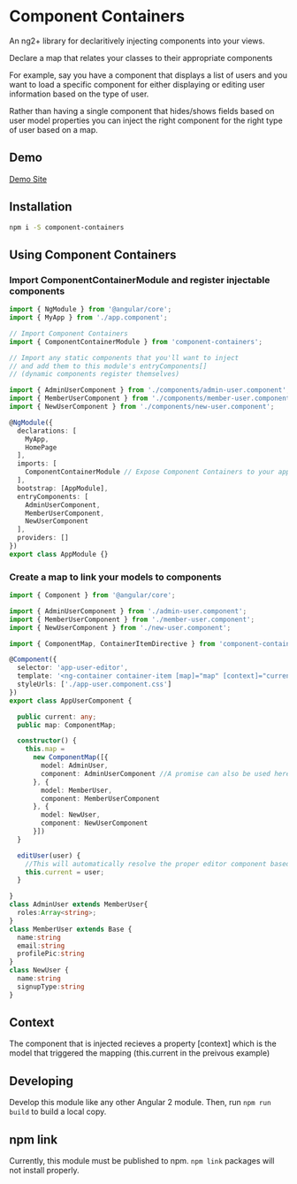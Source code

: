 # Component Containers

An ng2+ library for declaritively injecting components into your views.

Declare a map that relates your classes to their appropriate components


For example, say you have a component that displays a list of users and you want to 
load a specific component for either displaying or editing user information based on the type of user.

Rather than having a single component that hides/shows fields based on user model properties you can inject
 the right component for the right type of user based on a map.

## Demo

[Demo Site](https://bradodarb.github.io/Angular-Component-Containers-Demo/component)

## Installation

```bash
npm i -S component-containers
```

## Using Component Containers

### Import ComponentContainerModule and register injectable components
```typescript
import { NgModule } from '@angular/core';
import { MyApp } from './app.component';

// Import Component Containers
import { ComponentContainerModule } from 'component-containers';

// Import any static components that you'll want to inject 
// and add them to this module's entryComponents[] 
// (dynamic components register themselves)

import { AdminUserComponent } from './components/admin-user.component';
import { MemberUserComponent } from './components/member-user.component';
import { NewUserComponent } from './components/new-user.component';

@NgModule({
  declarations: [
    MyApp,
    HomePage
  ],
  imports: [ 
    ComponentContainerModule // Expose Component Containers to your app
  ],
  bootstrap: [AppModule],
  entryComponents: [
    AdminUserComponent,
    MemberUserComponent,
    NewUserComponent
  ],
  providers: []
})
export class AppModule {}
```


### Create a map to link your models to components


```typescript
import { Component } from '@angular/core';

import { AdminUserComponent } from './admin-user.component';
import { MemberUserComponent } from './member-user.component';
import { NewUserComponent } from './new-user.component';

import { ComponentMap, ContainerItemDirective } from 'component-containers';

@Component({
  selector: 'app-user-editor',
  template: '<ng-container container-item [map]="map" [context]="current"></ng-container>',
  styleUrls: ['./app-user.component.css']
})
export class AppUserComponent {

  public current: any;
  public map: ComponentMap;

  constructor() {
    this.map =
      new ComponentMap([{
        model: AdminUser,
        component: AdminUserComponent //A promise can also be used here to resolve dynamic/lazy-loaded components
      }, {
        model: MemberUser,
        component: MemberUserComponent
      }, {
        model: NewUser,
        component: NewUserComponent
      }])
  }

  editUser(user) {
    //This will automatically resolve the proper editor component based on the user's type
    this.current = user;
  }

}
class AdminUser extends MemberUser{
  roles:Array<string>;
}
class MemberUser extends Base {
  name:string
  email:string
  profilePic:string
}
class NewUser {
  name:string
  signupType:string
}


```


## Context

The component that is injected recieves a property [context] which is the model that triggered the mapping (this.current in the preivous example)



## Developing

Develop this module like any other Angular 2 module. Then, run `npm run build` to build a local copy.



## npm link

Currently, this module must be published to npm. `npm link` packages will not install properly.
